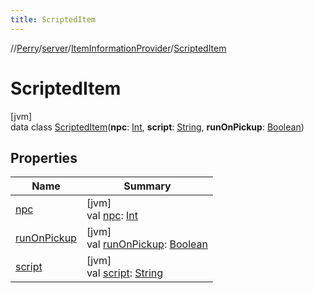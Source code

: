 ```yaml
---
title: ScriptedItem
---
```

//[Perry](../../../../index.html)/[server](../../index.html)/[ItemInformationProvider](../index.html)/[ScriptedItem](index.html)



# ScriptedItem



[jvm]\
data class [ScriptedItem](index.html)(**npc**: [Int](https://kotlinlang.org/api/latest/jvm/stdlib/kotlin/-int/index.html), **script**: [String](https://kotlinlang.org/api/latest/jvm/stdlib/kotlin/-string/index.html), **runOnPickup**: [Boolean](https://kotlinlang.org/api/latest/jvm/stdlib/kotlin/-boolean/index.html))



## Properties


| Name | Summary |
|---|---|
| [npc](npc.html) | [jvm]<br>val [npc](npc.html): [Int](https://kotlinlang.org/api/latest/jvm/stdlib/kotlin/-int/index.html) |
| [runOnPickup](run-on-pickup.html) | [jvm]<br>val [runOnPickup](run-on-pickup.html): [Boolean](https://kotlinlang.org/api/latest/jvm/stdlib/kotlin/-boolean/index.html) |
| [script](script.html) | [jvm]<br>val [script](script.html): [String](https://kotlinlang.org/api/latest/jvm/stdlib/kotlin/-string/index.html) |

